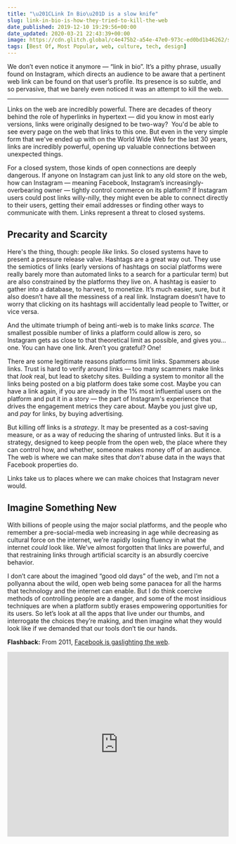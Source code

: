 ```yaml
---
title: "\u201CLink In Bio\u201D is a slow knife"
slug: link-in-bio-is-how-they-tried-to-kill-the-web
date_published: 2019-12-10 19:29:56+00:00
date_updated: 2020-03-21 22:43:39+00:00
image: https://cdn.glitch.global/c4e475b2-a54e-47e0-973c-ed0bd1b46262/slow-knife.jpeg?v=1669584763145
tags: [Best Of, Most Popular, web, culture, tech, design]
---
```

We don’t even notice it anymore — “link in bio”. It’s a pithy phrase, usually found on Instagram, which directs an audience to be aware that a pertinent web link can be found on that user’s profile. Its presence is so subtle, and so pervasive, that we barely even noticed it was an attempt to kill the web.

---

Links on the web are incredibly powerful. There are decades of theory behind the role of hyperlinks in hypertext — did you know in most early versions, links were originally designed to be two-way?  You'd be able to see every page on the web that links to this one. But even in the very simple form that we've ended up with on the World Wide Web for the last 30 years, links are incredibly powerful, opening up valuable connections between unexpected things.

For a closed system, those kinds of open connections are deeply dangerous. If anyone on Instagram can just link to any old store on the web, how can Instagram — meaning Facebook, Instagram’s increasingly-overbearing owner — tightly control commerce on its platform? If Instagram users could post links willy-nilly, they might even be able to connect directly to their users, getting their email addresses or finding other ways to communicate with them. Links represent a threat to closed systems.

## Precarity and Scarcity

Here's the thing, though: people *like* links. So closed systems have to present a pressure release valve. Hashtags are a great way out. They use the semiotics of links (early versions of hashtags on social platforms were really barely more than automated links to a search for a particular term) but are also constrained by the platforms they live on. A hashtag is easier to gather into a database, to harvest, to monetize. It’s much easier, sure, but it also doesn’t have all the messiness of a real link. Instagram doesn’t have to worry that clicking on its hashtags will accidentally lead people to Twitter, or vice versa.

And the ultimate triumph of being anti-web is to make links *scarce*. The smallest possible number of links a platform could allow is zero, so Instagram gets as close to that theoretical limit as possible, and gives you… one. You can have one link. Aren’t you grateful? One!

There are some legitimate reasons platforms limit links. Spammers abuse links. Trust is hard to verify around links — too many scammers make links that *look* real, but lead to sketchy sites. Building a system to monitor all the links being posted on a big platform does take some cost. Maybe you can have a link again, if you are already in the 1% most influential users on the platform and put it in a story — the part of Instagram's experience that drives the engagement metrics they care about. Maybe you just give up, and *pay* for links, by buying advertising.

But killing off links is a *strategy*. It may be presented as a cost-saving measure, or as a way of reducing the sharing of untrusted links. But it is a strategy, designed to keep people from the open web, the place where they can control how, and whether, someone makes money off of an audience. The web is where we can make sites that *don’t* abuse data in the ways that Facebook properties do.

Links take us to places where we can make choices that Instagram never would.

## Imagine Something New

With billions of people using the major social platforms, and the people who remember a pre-social-media web increasing in age while decreasing as cultural force on the internet, we’re rapidly losing fluency in what the internet *could* look like. We’ve almost forgotten that links are powerful, and that restraining links through artificial scarcity is an absurdly coercive behavior.

I don’t care about the imagined “good old days” of the web, and I’m not a pollyanna about the wild, open web being some panacea for all the harms that technology and the internet can enable. But I do think coercive methods of controlling people are a danger, and some of the most insidious techniques are when a platform subtly erases empowering opportunities for its users. So let’s look at all the apps that live under our thumbs, and interrogate the choices they’re making, and then imagine what they would look like if we demanded that our tools don’t tie our hands.

**Flashback:** From 2011, [Facebook is gaslighting the web](/2011/11/21/facebook_is_gaslighting_the_web/).

<div class="glitch-embed-wrap" style="height: 420px; width: 100%;">
  <iframe
    src="https://glitch.com/embed/#!/embed/thought-detox?path=README.md&previewSize=100"
    title="thought-detox on Glitch"
    allow="geolocation; microphone; camera; midi; vr; encrypted-media"
    style="height: 100%; width: 100%; border: 0;">
  </iframe>
</div>
